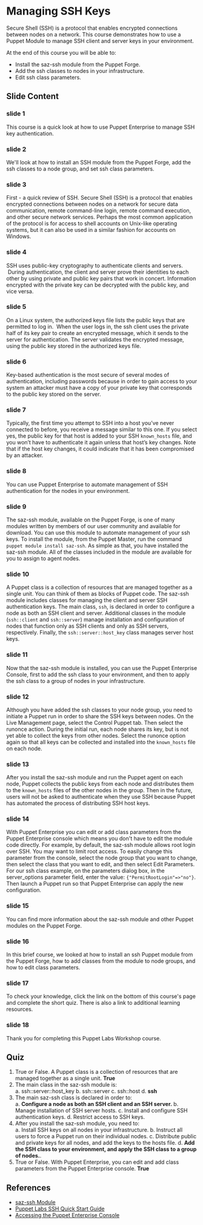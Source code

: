 # Managing SSH Keys

Secure Shell (SSH) is a protocol that enables encrypted connections between nodes on a network. This course demonstrates how to use a Puppet Module to manage SSH client and server keys in your environment.  

At the end of this course you will be able to:

* Install the saz-ssh module from the Puppet Forge.
* Add the ssh classes to nodes in your infrastructure.
* Edit ssh class parameters. 

## Slide Content

### slide 1
This course is a quick look at how to use Puppet Enterprise to manage SSH key authentication. 


### slide 2
We'll look at how to install an SSH module from the Puppet Forge, add the ssh classes to a node group, and set ssh class parameters.  
### slide 3
First - a quick review of SSH. Secure Shell (SSH) is a protocol that enables encrypted connections between nodes on a network for secure data communication, remote command-line login, remote command execution, and other secure network services. Perhaps the most common application of the protocol is for access to shell accounts on Unix-like operating systems, but it can also be used in a similar fashion for accounts on Windows.    

### slide 4SSH uses public-key cryptography to authenticate clients and servers.  During authentication, the client and server prove their identities to each other by using private and public key pairs that work in concert. Information encrypted with the private key can be decrypted with the public key, and vice versa.

### slide 5
On a Linux system, the authorized keys file lists the public keys that are permitted to log in.  When the user logs in, the ssh client uses the private half of its key pair to create an encrypted message, which it sends to the server for authentication. The server validates the encrypted message, using the public key stored in the authorized keys file. 

### slide 6
Key-based authentication is the most secure of several modes of authentication, including passwords because in order to gain access to your system an attacker must have a copy of your private key that corresponds to the public key stored on the server. 


### slide 7
Typically, the first time you attempt to SSH into a host you’ve never connected to before, you receive a message similar to this one. If you select yes, the public key for that host is added to your SSH `known_hosts` file, and you won’t have to authenticate it again unless that host’s key changes. Note that if the host key changes, it could indicate that it has been compromised by an attacker.

### slide 8
You can use Puppet Enterprise to automate management of SSH authentication for the nodes in your environment.  

### slide 9
The saz-ssh module, available on the Puppet Forge, is one of many modules written by members of our user community and available for download. You can use this module to automate management of your ssh keys. To install the module, from the Puppet Master, run the command `puppet module install saz-ssh`.  As simple as that, you have installed the saz-ssh module. All of the classes included in the module are available for you to assign to agent nodes.

### slide 10
A Puppet class is a collection of resources that are managed together as a single unit. You can think of them as blocks of Puppet code. The saz-ssh module includes classes for managing the client and server SSH authentication keys.  The main class, `ssh`, is declared in order to configure a node as both an SSH client and server. Additional classes in the module (`ssh::client` and `ssh::server`) manage installation and configuration of nodes that function only as SSH clients and only as SSH servers, respectively. Finally, the `ssh::server::host_key` class manages server host keys.

### slide 11
Now that the saz-ssh module is installed, you can use the Puppet Enterprise Console, first to add the ssh class to your environment, and then to apply the ssh class to a group of nodes in your infrastructure.   

### slide 12
Although you have added the ssh classes to your node group, you need to initiate a Puppet run in order to share the SSH keys between nodes. On the Live Management page, select the Control Puppet tab. Then select the runonce action.  During the initial run, each node shares its key, but is not yet able to collect the keys from other nodes. Select the runonce option again so that all keys can be collected and installed into the `known_hosts` file on each node.   

### slide 13
After you install the saz-ssh module and run the Puppet agent on each node, Puppet collects the public keys from each node and distributes them to the `known_hosts` files of the other nodes in the group. Then in the future, users will not be asked to authenticate when they use SSH because Puppet has automated the process of distributing SSH host keys.

### slide 14
With Puppet Enterprise you can edit or add class parameters from the Puppet Enterprise console which means you don't have to edit the module code directly. For example, by default, the saz-ssh module allows root login over SSH. You may want to limit root access. To easily change this parameter from the console, select the node group that you want to change, then select the class that you want to edit, and then select Edit Parameters. For our ssh class example, on the parameters dialog box, in the server_options parameter field, enter the value: `{"PermitRootLogin"=>"no"}`. Then launch a Puppet run so that Puppet Enterprise can apply the new configuration. 

### slide 15
You can find more information about the saz-ssh module and other Puppet modules on the Puppet Forge.  

### slide 16
In this brief course, we looked at how to install an ssh Puppet module from the Puppet Forge, how to add classes from the module to node groups, and how to edit class parameters.  

### slide 17
To check your knowledge, click the link on the bottom of this course's page and complete the short quiz. There is also a link to additional learning resources.

### slide 18
Thank you for completing this Puppet Labs Workshop course.





## Quiz
1. True or False. 
	A Puppet class is a collection of resources that are managed together as a single unit.
	**True**
2. The main class in the saz-ssh module is:  
	a. ssh::server::host_key
	b. ssh::server
	c. ssh::host
	d. **ssh**
3. The main saz-ssh class is declared in order to:  
	a. **Configure a node as both an SSH client and an SSH server.**
	b. Manage installation of SSH server hosts.
	c. Install and configure SSH authentication keys.
	d. Restrict access to SSH keys.
4. After you install the saz-ssh module, you need to:  
	a. Install SSH keys on all nodes in your infrastructure.
	b. Instruct all users to force a Puppet run on their individual nodes.
	c. Distribute public and private keys for all nodes, and add the keys to the hosts file.
	d. **Add the SSH class to your environment, and apply the SSH class to a group of nodes.**.
5. True or False.
	With Puppet Enterprise, you can edit and add class parameters from the Puppet Enterprise console. 
	**True**

## References
* [saz-ssh Module](https://forge.puppetlabs.com/saz/ssh)
* [Puppet Labs SSH Quick Start Guide](https://docs.puppetlabs.com/pe/latest/quick_start_ssh.html)
* [Accessing the Puppet Enterprise Console](https://docs.puppetlabs.com/pe/latest/console_accessing.html)
